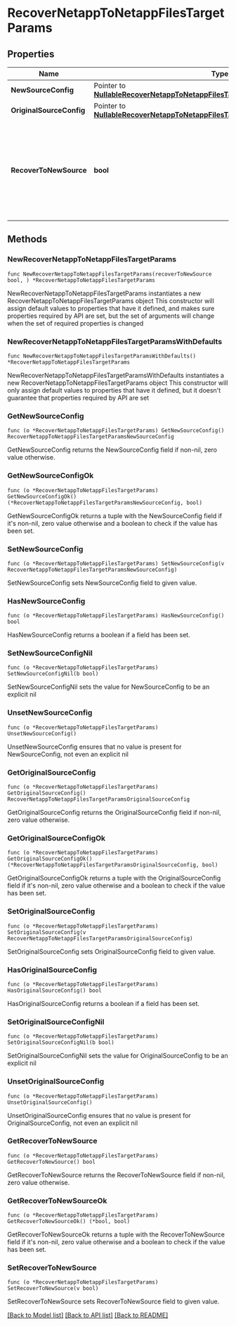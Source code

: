 # RecoverNetappToNetappFilesTargetParams

## Properties

Name | Type | Description | Notes
------------ | ------------- | ------------- | -------------
**NewSourceConfig** | Pointer to [**NullableRecoverNetappToNetappFilesTargetParamsNewSourceConfig**](RecoverNetappToNetappFilesTargetParamsNewSourceConfig.md) |  | [optional] 
**OriginalSourceConfig** | Pointer to [**NullableRecoverNetappToNetappFilesTargetParamsOriginalSourceConfig**](RecoverNetappToNetappFilesTargetParamsOriginalSourceConfig.md) |  | [optional] 
**RecoverToNewSource** | **bool** | Specifies the parameter whether the recovery should be performed to a new or the original Netapp target. | 

## Methods

### NewRecoverNetappToNetappFilesTargetParams

`func NewRecoverNetappToNetappFilesTargetParams(recoverToNewSource bool, ) *RecoverNetappToNetappFilesTargetParams`

NewRecoverNetappToNetappFilesTargetParams instantiates a new RecoverNetappToNetappFilesTargetParams object
This constructor will assign default values to properties that have it defined,
and makes sure properties required by API are set, but the set of arguments
will change when the set of required properties is changed

### NewRecoverNetappToNetappFilesTargetParamsWithDefaults

`func NewRecoverNetappToNetappFilesTargetParamsWithDefaults() *RecoverNetappToNetappFilesTargetParams`

NewRecoverNetappToNetappFilesTargetParamsWithDefaults instantiates a new RecoverNetappToNetappFilesTargetParams object
This constructor will only assign default values to properties that have it defined,
but it doesn't guarantee that properties required by API are set

### GetNewSourceConfig

`func (o *RecoverNetappToNetappFilesTargetParams) GetNewSourceConfig() RecoverNetappToNetappFilesTargetParamsNewSourceConfig`

GetNewSourceConfig returns the NewSourceConfig field if non-nil, zero value otherwise.

### GetNewSourceConfigOk

`func (o *RecoverNetappToNetappFilesTargetParams) GetNewSourceConfigOk() (*RecoverNetappToNetappFilesTargetParamsNewSourceConfig, bool)`

GetNewSourceConfigOk returns a tuple with the NewSourceConfig field if it's non-nil, zero value otherwise
and a boolean to check if the value has been set.

### SetNewSourceConfig

`func (o *RecoverNetappToNetappFilesTargetParams) SetNewSourceConfig(v RecoverNetappToNetappFilesTargetParamsNewSourceConfig)`

SetNewSourceConfig sets NewSourceConfig field to given value.

### HasNewSourceConfig

`func (o *RecoverNetappToNetappFilesTargetParams) HasNewSourceConfig() bool`

HasNewSourceConfig returns a boolean if a field has been set.

### SetNewSourceConfigNil

`func (o *RecoverNetappToNetappFilesTargetParams) SetNewSourceConfigNil(b bool)`

 SetNewSourceConfigNil sets the value for NewSourceConfig to be an explicit nil

### UnsetNewSourceConfig
`func (o *RecoverNetappToNetappFilesTargetParams) UnsetNewSourceConfig()`

UnsetNewSourceConfig ensures that no value is present for NewSourceConfig, not even an explicit nil
### GetOriginalSourceConfig

`func (o *RecoverNetappToNetappFilesTargetParams) GetOriginalSourceConfig() RecoverNetappToNetappFilesTargetParamsOriginalSourceConfig`

GetOriginalSourceConfig returns the OriginalSourceConfig field if non-nil, zero value otherwise.

### GetOriginalSourceConfigOk

`func (o *RecoverNetappToNetappFilesTargetParams) GetOriginalSourceConfigOk() (*RecoverNetappToNetappFilesTargetParamsOriginalSourceConfig, bool)`

GetOriginalSourceConfigOk returns a tuple with the OriginalSourceConfig field if it's non-nil, zero value otherwise
and a boolean to check if the value has been set.

### SetOriginalSourceConfig

`func (o *RecoverNetappToNetappFilesTargetParams) SetOriginalSourceConfig(v RecoverNetappToNetappFilesTargetParamsOriginalSourceConfig)`

SetOriginalSourceConfig sets OriginalSourceConfig field to given value.

### HasOriginalSourceConfig

`func (o *RecoverNetappToNetappFilesTargetParams) HasOriginalSourceConfig() bool`

HasOriginalSourceConfig returns a boolean if a field has been set.

### SetOriginalSourceConfigNil

`func (o *RecoverNetappToNetappFilesTargetParams) SetOriginalSourceConfigNil(b bool)`

 SetOriginalSourceConfigNil sets the value for OriginalSourceConfig to be an explicit nil

### UnsetOriginalSourceConfig
`func (o *RecoverNetappToNetappFilesTargetParams) UnsetOriginalSourceConfig()`

UnsetOriginalSourceConfig ensures that no value is present for OriginalSourceConfig, not even an explicit nil
### GetRecoverToNewSource

`func (o *RecoverNetappToNetappFilesTargetParams) GetRecoverToNewSource() bool`

GetRecoverToNewSource returns the RecoverToNewSource field if non-nil, zero value otherwise.

### GetRecoverToNewSourceOk

`func (o *RecoverNetappToNetappFilesTargetParams) GetRecoverToNewSourceOk() (*bool, bool)`

GetRecoverToNewSourceOk returns a tuple with the RecoverToNewSource field if it's non-nil, zero value otherwise
and a boolean to check if the value has been set.

### SetRecoverToNewSource

`func (o *RecoverNetappToNetappFilesTargetParams) SetRecoverToNewSource(v bool)`

SetRecoverToNewSource sets RecoverToNewSource field to given value.



[[Back to Model list]](../README.md#documentation-for-models) [[Back to API list]](../README.md#documentation-for-api-endpoints) [[Back to README]](../README.md)


